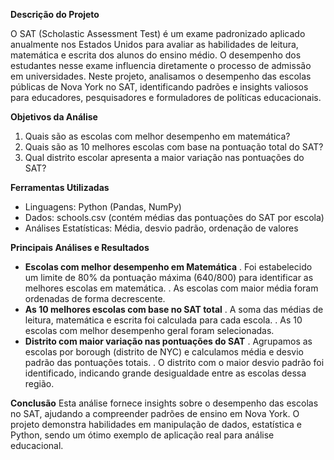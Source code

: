 **Descrição do Projeto**

O SAT (Scholastic Assessment Test) é um exame padronizado aplicado anualmente nos Estados Unidos para avaliar as habilidades de leitura, matemática e escrita dos alunos do ensino médio. O desempenho dos estudantes nesse exame influencia diretamente o processo de admissão em universidades.
Neste projeto, analisamos o desempenho das escolas públicas de Nova York no SAT, identificando padrões e insights valiosos para educadores, pesquisadores e formuladores de políticas educacionais.

**Objetivos da Análise**  
1. Quais são as escolas com melhor desempenho em matemática?
2. Quais são as 10 melhores escolas com base na pontuação total do SAT?
3. Qual distrito escolar apresenta a maior variação nas pontuações do SAT?
  
**Ferramentas Utilizadas**
- Linguagens: Python (Pandas, NumPy)
- Dados: schools.csv (contém médias das pontuações do SAT por escola)
- Análises Estatísticas: Média, desvio padrão, ordenação de valores

**Principais Análises e Resultados**
- **Escolas com melhor desempenho em Matemática**
  . Foi estabelecido um limite de 80% da pontuação máxima (640/800) para identificar as melhores escolas em matemática.
  . As escolas com maior média foram ordenadas de forma decrescente.
- **As 10 melhores escolas com base no SAT total**
  . A soma das médias de leitura, matemática e escrita foi calculada para cada escola.
  . As 10 escolas com melhor desempenho geral foram selecionadas.
- **Distrito com maior variação nas pontuações do SAT**
  . Agrupamos as escolas por borough (distrito de NYC) e calculamos média e desvio padrão das pontuações totais.
  . O distrito com o maior desvio padrão foi identificado, indicando grande desigualdade entre as escolas dessa região.

**Conclusão**
Esta análise fornece insights sobre o desempenho das escolas no SAT, ajudando a compreender padrões de ensino em Nova York. O projeto demonstra habilidades em manipulação de dados, estatística e Python, sendo um ótimo exemplo de aplicação real para análise educacional.
